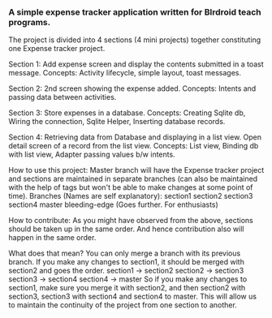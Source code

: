 <h3>A simple expense tracker application written for Blrdroid teach programs.</h3>

The project is divided into 4 sections (4 mini projects) together constituting one Expense tracker project. 

Section 1:
  Add expense screen and display the contents submitted in a toast message.
  Concepts: Activity lifecycle, simple layout, toast messages.

Section 2:
  2nd screen showing the expense added.
  Concepts: Intents and passing data between activities.

Section 3: 
  Store expenses in a database.
  Concepts: Creating Sqlite db, Wiring the connection, Sqlite Helper, Inserting database records.

Section 4:
  Retrieving data from Database and displaying in a list view. Open detail screen of a record from the list view.
  Concepts: List view, Binding db with list view, Adapter passing values b/w intents.
  

How to use this project:
  Master branch will have the Expense tracker project and sections are maintained in separate branches (can also be maintained with the help of tags but won't be able to make changes at some point of time).
Branches (Names are self explanatory):
section1
section2
section3
section4
master
bleeding-edge (Goes further. For enthusiasts)

How to contribute:
  As you might have observed from the above, sections should be taken up in the same order. And hence contribution also will happen in the same order.
  
What does that mean?
  You can only merge a branch with its previous branch. If you make any changes to section1, it should be merged with section2 and goes the order.
section1 -> section2
section2 -> section3
section3 -> section4
section4 -> master
So if you make any changes to section1, make sure you merge it with section2, and then section2 with section3, section3 with section4 and section4 to master.
This will allow us to maintain the continuity of the project from one section to another.
